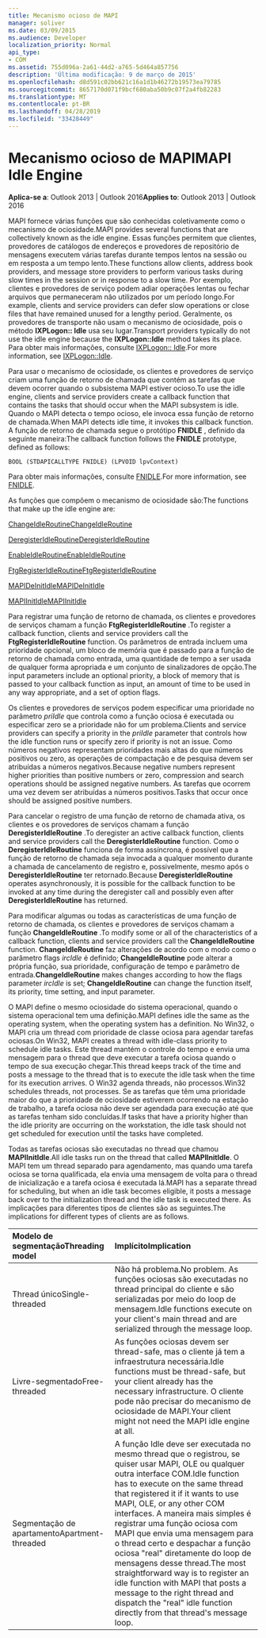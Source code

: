 ```yaml
---
title: Mecanismo ocioso de MAPI
manager: soliver
ms.date: 03/09/2015
ms.audience: Developer
localization_priority: Normal
api_type:
- COM
ms.assetid: 755d096a-2a61-44d2-a765-5d464a857756
description: 'Última modificação: 9 de março de 2015'
ms.openlocfilehash: d8d591c02bb621c16a1d1b46272b19573ea79785
ms.sourcegitcommit: 8657170d071f9bcf680aba50b9c07f2a4fb82283
ms.translationtype: MT
ms.contentlocale: pt-BR
ms.lasthandoff: 04/28/2019
ms.locfileid: "33428449"
---
```

# <a name="mapi-idle-engine"></a><span data-ttu-id="6e8d0-103">Mecanismo ocioso de MAPI</span><span class="sxs-lookup"><span data-stu-id="6e8d0-103">MAPI Idle Engine</span></span>

  
  
<span data-ttu-id="6e8d0-104">**Aplica-se a**: Outlook 2013 | Outlook 2016</span><span class="sxs-lookup"><span data-stu-id="6e8d0-104">**Applies to**: Outlook 2013 | Outlook 2016</span></span> 
  
<span data-ttu-id="6e8d0-105">MAPI fornece várias funções que são conhecidas coletivamente como o mecanismo de ociosidade.</span><span class="sxs-lookup"><span data-stu-id="6e8d0-105">MAPI provides several functions that are collectively known as the idle engine.</span></span> <span data-ttu-id="6e8d0-106">Essas funções permitem que clientes, provedores de catálogos de endereços e provedores de repositório de mensagens executem várias tarefas durante tempos lentos na sessão ou em resposta a um tempo lento.</span><span class="sxs-lookup"><span data-stu-id="6e8d0-106">These functions allow clients, address book providers, and message store providers to perform various tasks during slow times in the session or in response to a slow time.</span></span> <span data-ttu-id="6e8d0-107">Por exemplo, clientes e provedores de serviço podem adiar operações lentas ou fechar arquivos que permaneceram não utilizados por um período longo.</span><span class="sxs-lookup"><span data-stu-id="6e8d0-107">For example, clients and service providers can defer slow operations or close files that have remained unused for a lengthy period.</span></span> <span data-ttu-id="6e8d0-108">Geralmente, os provedores de transporte não usam o mecanismo de ociosidade, pois o método **IXPLogon:: Idle** usa seu lugar.</span><span class="sxs-lookup"><span data-stu-id="6e8d0-108">Transport providers typically do not use the idle engine because the **IXPLogon::Idle** method takes its place.</span></span> <span data-ttu-id="6e8d0-109">Para obter mais informações, consulte [IXPLogon:: Idle](ixplogon-idle.md).</span><span class="sxs-lookup"><span data-stu-id="6e8d0-109">For more information, see [IXPLogon::Idle](ixplogon-idle.md).</span></span>
  
<span data-ttu-id="6e8d0-110">Para usar o mecanismo de ociosidade, os clientes e provedores de serviço criam uma função de retorno de chamada que contém as tarefas que devem ocorrer quando o subsistema MAPI estiver ocioso.</span><span class="sxs-lookup"><span data-stu-id="6e8d0-110">To use the idle engine, clients and service providers create a callback function that contains the tasks that should occur when the MAPI subsystem is idle.</span></span> <span data-ttu-id="6e8d0-111">Quando o MAPI detecta o tempo ocioso, ele invoca essa função de retorno de chamada.</span><span class="sxs-lookup"><span data-stu-id="6e8d0-111">When MAPI detects idle time, it invokes this callback function.</span></span> <span data-ttu-id="6e8d0-112">A função de retorno de chamada segue o protótipo **FNIDLE** , definido da seguinte maneira:</span><span class="sxs-lookup"><span data-stu-id="6e8d0-112">The callback function follows the **FNIDLE** prototype, defined as follows:</span></span> 
  
 `BOOL (STDAPICALLTYPE FNIDLE) (LPVOID lpvContext)`
  
<span data-ttu-id="6e8d0-113">Para obter mais informações, consulte [FNIDLE](fnidle.md).</span><span class="sxs-lookup"><span data-stu-id="6e8d0-113">For more information, see [FNIDLE](fnidle.md).</span></span>
  
<span data-ttu-id="6e8d0-114">As funções que compõem o mecanismo de ociosidade são:</span><span class="sxs-lookup"><span data-stu-id="6e8d0-114">The functions that make up the idle engine are:</span></span>
  
[<span data-ttu-id="6e8d0-115">ChangeIdleRoutine</span><span class="sxs-lookup"><span data-stu-id="6e8d0-115">ChangeIdleRoutine</span></span>](changeidleroutine.md)
  
[<span data-ttu-id="6e8d0-116">DeregisterIdleRoutine</span><span class="sxs-lookup"><span data-stu-id="6e8d0-116">DeregisterIdleRoutine</span></span>](deregisteridleroutine.md)
  
[<span data-ttu-id="6e8d0-117">EnableIdleRoutine</span><span class="sxs-lookup"><span data-stu-id="6e8d0-117">EnableIdleRoutine</span></span>](enableidleroutine.md)
  
[<span data-ttu-id="6e8d0-118">FtgRegisterIdleRoutine</span><span class="sxs-lookup"><span data-stu-id="6e8d0-118">FtgRegisterIdleRoutine</span></span>](ftgregisteridleroutine.md)
  
[<span data-ttu-id="6e8d0-119">MAPIDeInitIdle</span><span class="sxs-lookup"><span data-stu-id="6e8d0-119">MAPIDeInitIdle</span></span>](mapideinitidle.md)
  
[<span data-ttu-id="6e8d0-120">MAPIInitIdle</span><span class="sxs-lookup"><span data-stu-id="6e8d0-120">MAPIInitIdle</span></span>](mapiinitidle.md)
  
<span data-ttu-id="6e8d0-121">Para registrar uma função de retorno de chamada, os clientes e provedores de serviços chamam a função **FtgRegisterIdleRoutine** .</span><span class="sxs-lookup"><span data-stu-id="6e8d0-121">To register a callback function, clients and service providers call the **FtgRegisterIdleRoutine** function.</span></span> <span data-ttu-id="6e8d0-122">Os parâmetros de entrada incluem uma prioridade opcional, um bloco de memória que é passado para a função de retorno de chamada como entrada, uma quantidade de tempo a ser usada de qualquer forma apropriada e um conjunto de sinalizadores de opção.</span><span class="sxs-lookup"><span data-stu-id="6e8d0-122">The input parameters include an optional priority, a block of memory that is passed to your callback function as input, an amount of time to be used in any way appropriate, and a set of option flags.</span></span> 
  
<span data-ttu-id="6e8d0-123">Os clientes e provedores de serviços podem especificar uma prioridade no parâmetro _priIdle_ que controla como a função ociosa é executada ou especificar zero se a prioridade não for um problema.</span><span class="sxs-lookup"><span data-stu-id="6e8d0-123">Clients and service providers can specify a priority in the  _priIdle_ parameter that controls how the idle function runs or specify zero if priority is not an issue.</span></span> <span data-ttu-id="6e8d0-124">Como números negativos representam prioridades mais altas do que números positivos ou zero, as operações de compactação e de pesquisa devem ser atribuídas a números negativos.</span><span class="sxs-lookup"><span data-stu-id="6e8d0-124">Because negative numbers represent higher priorities than positive numbers or zero, compression and search operations should be assigned negative numbers.</span></span> <span data-ttu-id="6e8d0-125">As tarefas que ocorrem uma vez devem ser atribuídas a números positivos.</span><span class="sxs-lookup"><span data-stu-id="6e8d0-125">Tasks that occur once should be assigned positive numbers.</span></span> 
  
<span data-ttu-id="6e8d0-126">Para cancelar o registro de uma função de retorno de chamada ativa, os clientes e os provedores de serviços chamam a função **DeregisterIdleRoutine** .</span><span class="sxs-lookup"><span data-stu-id="6e8d0-126">To deregister an active callback function, clients and service providers call the **DeregisterIdleRoutine** function.</span></span> <span data-ttu-id="6e8d0-127">Como o **DeregisterIdleRoutine** funciona de forma assíncrona, é possível que a função de retorno de chamada seja invocada a qualquer momento durante a chamada de cancelamento de registro e, possivelmente, mesmo após o **DeregisterIdleRoutine** ter retornado.</span><span class="sxs-lookup"><span data-stu-id="6e8d0-127">Because **DeregisterIdleRoutine** operates asynchronously, it is possible for the callback function to be invoked at any time during the deregister call and possibly even after **DeregisterIdleRoutine** has returned.</span></span> 
  
<span data-ttu-id="6e8d0-128">Para modificar algumas ou todas as características de uma função de retorno de chamada, os clientes e provedores de serviços chamam a função **ChangeIdleRoutine** .</span><span class="sxs-lookup"><span data-stu-id="6e8d0-128">To modify some or all of the characteristics of a callback function, clients and service providers call the **ChangeIdleRoutine** function.</span></span> <span data-ttu-id="6e8d0-129">**ChangeIdleRoutine** faz alterações de acordo com o modo como o parâmetro flags _ircIdle_ é definido; **ChangeIdleRoutine** pode alterar a própria função, sua prioridade, configuração de tempo e parâmetro de entrada.</span><span class="sxs-lookup"><span data-stu-id="6e8d0-129">**ChangeIdleRoutine** makes changes according to how the flags parameter  _ircIdle_ is set; **ChangeIdleRoutine** can change the function itself, its priority, time setting, and input parameter.</span></span> 
  
<span data-ttu-id="6e8d0-130">O MAPI define o mesmo ociosidade do sistema operacional, quando o sistema operacional tem uma definição.</span><span class="sxs-lookup"><span data-stu-id="6e8d0-130">MAPI defines idle the same as the operating system, when the operating system has a definition.</span></span> <span data-ttu-id="6e8d0-131">No Win32, o MAPI cria um thread com prioridade de classe ociosa para agendar tarefas ociosas.</span><span class="sxs-lookup"><span data-stu-id="6e8d0-131">On Win32, MAPI creates a thread with idle-class priority to schedule idle tasks.</span></span> <span data-ttu-id="6e8d0-132">Este thread mantém o controle do tempo e envia uma mensagem para o thread que deve executar a tarefa ociosa quando o tempo de sua execução chegar.</span><span class="sxs-lookup"><span data-stu-id="6e8d0-132">This thread keeps track of the time and posts a message to the thread that is to execute the idle task when the time for its execution arrives.</span></span> <span data-ttu-id="6e8d0-133">O Win32 agenda threads, não processos.</span><span class="sxs-lookup"><span data-stu-id="6e8d0-133">Win32 schedules threads, not processes.</span></span> <span data-ttu-id="6e8d0-134">Se as tarefas que têm uma prioridade maior do que a prioridade de ociosidade estiverem ocorrendo na estação de trabalho, a tarefa ociosa não deve ser agendada para execução até que as tarefas tenham sido concluídas.</span><span class="sxs-lookup"><span data-stu-id="6e8d0-134">If tasks that have a priority higher than the idle priority are occurring on the workstation, the idle task should not get scheduled for execution until the tasks have completed.</span></span> 
  
<span data-ttu-id="6e8d0-135">Todas as tarefas ociosas são executadas no thread que chamou **MAPIInitIdle**.</span><span class="sxs-lookup"><span data-stu-id="6e8d0-135">All idle tasks run on the thread that called **MAPIInitIdle**.</span></span> <span data-ttu-id="6e8d0-136">O MAPI tem um thread separado para agendamento, mas quando uma tarefa ociosa se torna qualificada, ela envia uma mensagem de volta para o thread de inicialização e a tarefa ociosa é executada lá.</span><span class="sxs-lookup"><span data-stu-id="6e8d0-136">MAPI has a separate thread for scheduling, but when an idle task becomes eligible, it posts a message back over to the initialization thread and the idle task is executed there.</span></span> <span data-ttu-id="6e8d0-137">As implicações para diferentes tipos de clientes são as seguintes.</span><span class="sxs-lookup"><span data-stu-id="6e8d0-137">The implications for different types of clients are as follows.</span></span>
  
|<span data-ttu-id="6e8d0-138">**Modelo de segmentação**</span><span class="sxs-lookup"><span data-stu-id="6e8d0-138">**Threading model**</span></span>|<span data-ttu-id="6e8d0-139">**Implícito**</span><span class="sxs-lookup"><span data-stu-id="6e8d0-139">**Implication**</span></span>|
|:-----|:-----|
|<span data-ttu-id="6e8d0-140">Thread único</span><span class="sxs-lookup"><span data-stu-id="6e8d0-140">Single-threaded</span></span>  <br/> |<span data-ttu-id="6e8d0-141">Não há problema.</span><span class="sxs-lookup"><span data-stu-id="6e8d0-141">No problem.</span></span> <span data-ttu-id="6e8d0-142">As funções ociosas são executadas no thread principal do cliente e são serializadas por meio do loop de mensagem.</span><span class="sxs-lookup"><span data-stu-id="6e8d0-142">Idle functions execute on your client's main thread and are serialized through the message loop.</span></span>  <br/> |
|<span data-ttu-id="6e8d0-143">Livre-segmentado</span><span class="sxs-lookup"><span data-stu-id="6e8d0-143">Free-threaded</span></span>  <br/> |<span data-ttu-id="6e8d0-144">As funções ociosas devem ser thread-safe, mas o cliente já tem a infraestrutura necessária.</span><span class="sxs-lookup"><span data-stu-id="6e8d0-144">Idle functions must be thread-safe, but your client already has the necessary infrastructure.</span></span> <span data-ttu-id="6e8d0-145">O cliente pode não precisar do mecanismo de ociosidade de MAPI.</span><span class="sxs-lookup"><span data-stu-id="6e8d0-145">Your client might not need the MAPI idle engine at all.</span></span>  <br/> |
|<span data-ttu-id="6e8d0-146">Segmentação de apartamento</span><span class="sxs-lookup"><span data-stu-id="6e8d0-146">Apartment-threaded</span></span>  <br/> |<span data-ttu-id="6e8d0-147">A função Idle deve ser executada no mesmo thread que o registrou, se quiser usar MAPI, OLE ou qualquer outra interface COM.</span><span class="sxs-lookup"><span data-stu-id="6e8d0-147">Idle function has to execute on the same thread that registered it if it wants to use MAPI, OLE, or any other COM interfaces.</span></span> <span data-ttu-id="6e8d0-148">A maneira mais simples é registrar uma função ociosa com MAPI que envia uma mensagem para o thread certo e despachar a função ociosa "real" diretamente do loop de mensagens desse thread.</span><span class="sxs-lookup"><span data-stu-id="6e8d0-148">The most straightforward way is to register an idle function with MAPI that posts a message to the right thread and dispatch the "real" idle function directly from that thread's message loop.</span></span>  <br/> |
   

